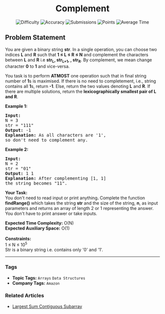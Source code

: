 <h1 align="center">Complement</h1>

<p align="center">
  <img alt="Difficulty" title="Difficulty" src="https://custom-icon-badges.demolab.com/badge/Difficulty: Medium-1F222E?style=for-the-badge&logoColor=white&logo=fire"/>
  <img alt="Accuracy" title="Accuracy" src="https://custom-icon-badges.demolab.com/badge/Accuracy: 50.0%25-1F222E?style=for-the-badge&logoColor=white&logo=target"/>
  <img alt="Submissions" title="Submissions" src="https://custom-icon-badges.demolab.com/badge/Submissions: 19K+-1F222E?style=for-the-badge&logoColor=white&logo=repo"/>
  <img alt="Points" title="Points" src="https://custom-icon-badges.demolab.com/badge/Points: 4-1F222E?style=for-the-badge&logoColor=white&logo=award"/>
  <img alt="Average Time" title="Average Time" src="https://custom-icon-badges.demolab.com/badge/Average%20Time: 30m-1F222E?style=for-the-badge&logoColor=white&logo=clock"/>
</p>

## Problem Statement

You are given a binary string <b>str</b>. In a single operation, you can choose two indices <b>L</b> and <b>R</b> such that <b>1 ≤ L ≤ R ≤ N</b> and complement the characters between <b>L</b> and <b>R</b> i.e <b>str<sub>L</sub>, str<sub>L+1</sub>, , str<sub>R</sub></b>. By complement, we mean change character <b>0</b> to <b>1</b> and vice-versa. 

You task is to perform <b>ATMOST</b> one operation such that in final string number of <b>1</b>s is maximised. If there is no need to completement, i.e., string contains all <b>1</b>s, return <b>-1</b>. Else, return the two values denoting <b>L</b> and <b>R</b>. If there are multiple solutions, return the <b>lexicographically smallest pair of L and R</b>.

<b>Example 1:</b>

<pre><b>Input:
</b>N = 3
str = "111"
<b>Output:</b> -1
<b>Explanation:</b> As all characters are '1', 
so don't need to complement any.
</pre>

<b>Example 2:</b>

<pre><b>Input:
</b>N = 2
str = "01"
<b>Output:</b> 1 1
<b>Explanation:</b> After complementing [1, 1] 
the string becomes "11".
</pre>

<b>Your Task:</b><br>You don't need to read input or print anything<b>. </b>Complete the function <b>findRange()</b> which takes the string <b>str</b> and the size of the string, <b>n</b>, as input parameters and returns an array of length 2 or 1 representing the answer. <br>You don't have to print answer or take inputs.

<b>Expected Time Complexity:</b> O(N)<br><b>Expected Auxiliary Space:</b> O(1)<br><br><b>Constraints:</b><br>1 ≤ N ≤ 10<sup>5</sup><br>Str is a binary string i.e. contains only '0' and '1'.


<hr>

### Tags
- **Topic Tags:** `Arrays` `Data Structures`
- **Company Tags:** `Amazon`

### Related Articles
- [Largest Sum Contiguous Subarray](https://www.geeksforgeeks.org/largest-sum-contiguous-subarray/)
